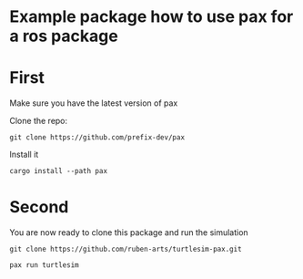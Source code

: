 # Example package how to use pax for a ros package

# First
Make sure you have the latest version of pax

Clone the repo:
```
git clone https://github.com/prefix-dev/pax
```

Install it
```
cargo install --path pax
```

# Second
You are now ready to clone this package and run the simulation

```
git clone https://github.com/ruben-arts/turtlesim-pax.git

pax run turtlesim
```

